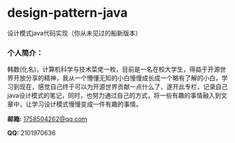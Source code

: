 # design-pattern-java
设计模式java代码实现（你从未见过的船新版本）



### 个人简介：



韩数(化名)，计算机科学与技术菜佬一枚，目前是一名在校大学生，得益于开源世界开放分享的精神，我从一个懵懂无知的小白慢慢成长成一个略有了解的小白，学习到现在，感觉自己终于可以为开源世界贡献一点什么了，遂开此专栏，记录自己java设计模式的笔记，同时，也努力通过自己的方式，将一些有趣的事情融入到文章中，让学习设计模式慢慢变成一件有趣的事情。

**邮箱:**  1758504262@qq.com

**QQ:**   2101970636






